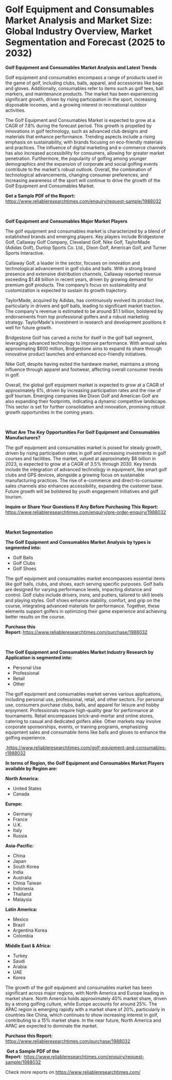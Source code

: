 <p><h1>Golf Equipment and Consumables Market Analysis and Market Size: Global Industry Overview, Market Segmentation and Forecast (2025 to 2032)</h1></p><p><strong>Golf Equipment and Consumables Market Analysis and Latest Trends</strong></p>
<p><p>Golf equipment and consumables encompass a range of products used in the game of golf, including clubs, balls, apparel, and accessories like bags and gloves. Additionally, consumables refer to items such as golf tees, ball markers, and maintenance products. The market has been experiencing significant growth, driven by rising participation in the sport, increasing disposable incomes, and a growing interest in recreational outdoor activities.</p><p>The Golf Equipment and Consumables Market is expected to grow at a CAGR of 7.8% during the forecast period. This growth is propelled by innovations in golf technology, such as advanced club designs and materials that enhance performance. Trending aspects include a rising emphasis on sustainability, with brands focusing on eco-friendly materials and practices. The influence of digital marketing and e-commerce channels has also increased accessibility for consumers, allowing for greater market penetration. Furthermore, the popularity of golfing among younger demographics and the expansion of corporate and social golfing events contribute to the market's robust outlook. Overall, the combination of technological advancements, changing consumer preferences, and increasing awareness of the sport will continue to drive the growth of the Golf Equipment and Consumables Market.</p></p>
<p><strong>Get a Sample PDF of the Report:&nbsp;</strong> <a href="https://www.reliableresearchtimes.com/enquiry/request-sample/1988032?utm_campaign=2186&utm_medium=2&utm_source=Github&utm_content=ia&utm_term=06042025&utm_id=golf-equipment-and-consumables">https://www.reliableresearchtimes.com/enquiry/request-sample/1988032</a></p>
<p>&nbsp;</p>
<p><strong>Golf Equipment and Consumables Major Market Players</strong></p>
<p><p>The golf equipment and consumables market is characterized by a blend of established brands and emerging players. Key players include Bridgestone Golf, Callaway Golf Company, Cleveland Golf, Nike Golf, TaylorMade (Adidas Golf), Dunlop Sports Co. Ltd., Dixon Golf, American Golf, and Turner Sports Interactive. </p><p>Callaway Golf, a leader in the sector, focuses on innovation and technological advancement in golf clubs and balls. With a strong brand presence and extensive distribution channels, Callaway reported revenue exceeding $1.48 billion in recent years, driven by growing demand for premium golf products. The company’s focus on sustainability and customization is expected to sustain its growth trajectory.</p><p>TaylorMade, acquired by Adidas, has continuously evolved its product line, particularly in drivers and golf balls, leading to significant market traction. The company's revenue is estimated to be around $1.1 billion, bolstered by endorsements from top professional golfers and a robust marketing strategy. TaylorMade's investment in research and development positions it well for future growth.</p><p>Bridgestone Golf has carved a niche for itself in the golf ball segment, leveraging advanced technology to improve performance. With annual sales approximating $600 million, Bridgestone aims to expand its share through innovative product launches and enhanced eco-friendly initiatives.</p><p>Nike Golf, despite having exited the hardware market, maintains a strong influence through apparel and footwear, affecting overall consumer trends in golf. </p><p>Overall, the global golf equipment market is expected to grow at a CAGR of approximately 6%, driven by increasing participation rates and the rise of golf tourism. Emerging companies like Dixon Golf and American Golf are also expanding their footprints, indicating a dynamic competitive landscape. This sector is set for further consolidation and innovation, promising robust growth opportunities in the coming years.</p></p>
<p>&nbsp;</p>
<p><strong>What Are The Key Opportunities For Golf Equipment and Consumables Manufacturers?</strong></p>
<p><p>The golf equipment and consumables market is poised for steady growth, driven by rising participation rates in golf and increasing investments in golf courses and facilities. The market, valued at approximately $8 billion in 2023, is expected to grow at a CAGR of 3.5% through 2030. Key trends include the integration of advanced technology in equipment, like smart golf clubs and GPS devices, alongside a growing focus on sustainable manufacturing practices. The rise of e-commerce and direct-to-consumer sales channels also enhances accessibility, expanding the customer base. Future growth will be bolstered by youth engagement initiatives and golf tourism.</p></p>
<p><strong>Inquire or Share Your Questions If Any Before Purchasing This Report:</strong> <a href="https://www.reliableresearchtimes.com/enquiry/pre-order-enquiry/1988032?utm_campaign=2186&utm_medium=2&utm_source=Github&utm_content=ia&utm_term=06042025&utm_id=golf-equipment-and-consumables">https://www.reliableresearchtimes.com/enquiry/pre-order-enquiry/1988032</a></p>
<p>&nbsp;</p>
<p><strong>Market Segmentation</strong></p>
<p><strong>The Golf Equipment and Consumables Market Analysis by types is segmented into:</strong></p>
<p><ul><li>Golf Balls</li><li>Golf Clubs</li><li>Golf Shoes</li></ul></p>
<p><p>The golf equipment and consumables market encompasses essential items like golf balls, clubs, and shoes, each serving specific purposes. Golf balls are designed for varying performance levels, impacting distance and control. Golf clubs include drivers, irons, and putters, tailored to skill levels and playing styles. Golf shoes enhance stability, comfort, and grip on the course, integrating advanced materials for performance. Together, these elements support golfers in optimizing their game experience and achieving better results on the course.</p></p>
<p><strong>Purchase this Report:&nbsp;</strong><a href="https://www.reliableresearchtimes.com/purchase/1988032?utm_campaign=2186&utm_medium=2&utm_source=Github&utm_content=ia&utm_term=06042025&utm_id=golf-equipment-and-consumables">https://www.reliableresearchtimes.com/purchase/1988032</a></p>
<p>&nbsp;</p>
<p><strong>The Golf Equipment and Consumables Market Industry Research by Application is segmented into:</strong></p>
<p><ul><li>Personal Use</li><li>Professional</li><li>Retail</li><li>Other</li></ul></p>
<p><p>The golf equipment and consumables market serves various applications, including personal use, professional, retail, and other sectors. For personal use, consumers purchase clubs, balls, and apparel for leisure and hobby enjoyment. Professionals require high-quality gear for performance at tournaments. Retail encompasses brick-and-mortar and online stores, catering to casual and dedicated golfers alike. Other markets may involve corporate sponsorships, events, or training programs, emphasizing equipment sales and consumable items like balls and gloves to enhance the golfing experience.</p></p>
<p><a href="https://www.reliableresearchtimes.com/golf-equipment-and-consumables-r1988032?utm_campaign=2186&utm_medium=2&utm_source=Github&utm_content=ia&utm_term=06042025&utm_id=golf-equipment-and-consumables">&nbsp;https://www.reliableresearchtimes.com/golf-equipment-and-consumables-r1988032</a></p>
<p><strong>In terms of Region, the Golf Equipment and Consumables Market Players available by Region are:</strong></p>
<p>
    <p> <strong> North America: </strong>
        <ul>
            <li>United States</li>
            <li>Canada</li>
        </ul>
        </p> 
    <p> <strong> Europe: </strong>
        <ul>
            <li>Germany</li>
            <li>France</li>
            <li>U.K.</li>
            <li>Italy</li>
            <li>Russia</li>
        </ul>
        </p> 
    <p> <strong> Asia-Pacific: </strong>
        <ul>
            <li>China</li>
            <li>Japan</li>
            <li>South Korea</li>
            <li>India</li>
            <li>Australia</li>
            <li>China Taiwan</li>
            <li>Indonesia</li>
            <li>Thailand</li>
            <li>Malaysia</li>
        </ul>
        </p> 
    <p> <strong> Latin America: </strong>
        <ul>
            <li>Mexico</li>
            <li>Brazil</li>
            <li>Argentina Korea</li>
            <li>Colombia</li>
        </ul>
        </p> 
    <p> <strong> Middle East & Africa: </strong>
        <ul>
            <li>Turkey</li>
            <li>Saudi</li>
            <li>Arabia</li>
            <li>UAE</li>
            <li>Korea</li>
        </ul>
    </p>
    </p>
<p><p>The growth of the golf equipment and consumables market has been significant across major regions, with North America and Europe leading in market share. North America holds approximately 40% market share, driven by a strong golfing culture, while Europe accounts for around 25%. The APAC region is emerging rapidly with a market share of 20%, particularly in countries like China, which continues to show increasing interest in golf, contributing to a 15% market share. In the near future, North America and APAC are expected to dominate the market.</p></p>
<p><strong>Purchase this Report: </strong><a href="https://www.reliableresearchtimes.com/purchase/1988032?utm_campaign=2186&utm_medium=2&utm_source=Github&utm_content=ia&utm_term=06042025&utm_id=golf-equipment-and-consumables">https://www.reliableresearchtimes.com/purchase/1988032</a></p>
<p>&nbsp;<strong>Get a Sample PDF of the Report:&nbsp;&nbsp;</strong><a href="https://www.reliableresearchtimes.com/enquiry/request-sample/1988032?utm_campaign=2186&utm_medium=2&utm_source=Github&utm_content=ia&utm_term=06042025&utm_id=golf-equipment-and-consumables">https://www.reliableresearchtimes.com/enquiry/request-sample/1988032</a></p>
<p><strong></strong></p>
<p>Check more reports on <a href="https://www.reliableresearchtimes.com/?utm_campaign=2186&utm_medium=2&utm_source=Github&utm_content=ia&utm_term=06042025&utm_id=golf-equipment-and-consumables">https://www.reliableresearchtimes.com/</a></p>
